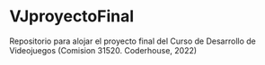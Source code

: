 # VJproyectoFinal
Repositorio para alojar el proyecto final del Curso de Desarrollo de Videojuegos (Comision 31520. Coderhouse, 2022)
